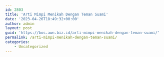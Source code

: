 ```yaml
---
id: 2803
title: 'Arti Mimpi Menikah Dengan Teman Suami'
date: '2023-04-26T18:49:32+00:00'
author: admin
layout: post
guid: 'https://bos.awn.biz.id/arti-mimpi-menikah-dengan-teman-suami/'
permalink: /arti-mimpi-menikah-dengan-teman-suami/
categories:
    - Uncategorized
---
```


